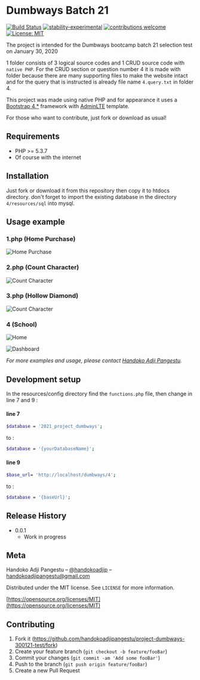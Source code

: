 # Dumbways Batch 21

[![Build Status](https://travis-ci.org/dwyl/esta.svg?branch=master)](https://github.com/handokoadjipangestu/project-dumbways-300121-test)
[![stability-experimental](https://img.shields.io/badge/stability-experimental-orange.svg)](https://github.com/handokoadjipangestu/project-dumbways-300121-test)
[![contributions welcome](https://img.shields.io/badge/contributions-welcome-brightgreen.svg?style=flat)](https://github.com/handokoadjipangestu/project-dumbways-300121-test/fork)
[![License: MIT](https://img.shields.io/badge/License-MIT-yellow.svg)](https://opensource.org/licenses/MIT)

The project is intended for the Dumbways bootcamp batch 21 selection test on January 30, 2020

1 folder consists of 3 logical source codes and 1 CRUD source code with `native PHP`. For the CRUD section or question number 4 it is made with folder because there are many supporting files to make the website intact and for the query that is instructed is already file name `4.query.txt` in folder 4.

This project was made using native PHP and for appearance it uses a [Bootstrap 4.\*](https://getbootstrap.com/docs/4.0/getting-started/introduction/) framework with [AdminLTE](https://adminlte.io/) template.

For those who want to contribute, just fork or download as usual!

## Requirements

- PHP >= 5.3.7
- Of course with the internet

## Installation

Just fork or download it from this repository then copy it to htdocs directory. don't forget to import the existing database in the directory `4/resources/sql` into mysql.

## Usage example

### 1.php (Home Purchase)

![Home Purchase](http://bebaskripsi.000webhostapp.com/project-dumbways-300121-test/1.png)

### 2.php (Count Character)

![Count Character](http://bebaskripsi.000webhostapp.com/project-dumbways-300121-test/2.png)

### 3.php (Hollow Diamond)

![Count Character](http://bebaskripsi.000webhostapp.com/project-dumbways-300121-test/3.png)

### 4 (School)

![Home](http://bebaskripsi.000webhostapp.com/project-dumbways-300121-test/4-home.png)

![Dashboard](http://bebaskripsi.000webhostapp.com/project-dumbways-300121-test/4-dashboard.png)

_For more examples and usage, please contact [Handoko Adji Pangestu](https://www.instagram.com/handokoadjip/)._

## Development setup

In the resources/config directory find the `functions.php` file, then change in line 7 and 9 :

#### line 7

```sh
$database = '2021_project_dumbways';
```

to :

```sh
$database = '{yourDatabaseName}';
```

#### line 9

```sh
$base_url= 'http://localhost/dumbways/4';
```

to :

```sh
$database = '{baseUrl}';
```

## Release History

- 0.0.1
  - Work in progress

## Meta

Handoko Adji Pangestu – [@handokoadjip](https://www.instagram.com/handokoadjip/) – handokoadjipangestu@gmail.com

Distributed under the MIT license. See `LICENSE` for more information.

[https://opensource.org/licenses/MIT](https://opensource.org/licenses/MIT)

## Contributing

1. Fork it (<https://github.com/handokoadjipangestu/project-dumbways-300121-test/fork>)
2. Create your feature branch (`git checkout -b feature/fooBar`)
3. Commit your changes (`git commit -am 'Add some fooBar'`)
4. Push to the branch (`git push origin feature/fooBar`)
5. Create a new Pull Request

